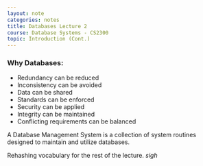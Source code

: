 ```yaml
---
layout: note
categories: notes
title: Databases Lecture 2
course: Database Systems - CS2300
topic: Introduction (Cont.)
---
```

### Why Databases:
- Redundancy can be reduced
- Inconsistency can be avoided
- Data can be shared
- Standards can be enforced
- Security can be applied
- Integrity can be maintained
- Conflicting requirements can be balanced

A Database Management System is a collection of system routines designed to maintain and utilize databases.

Rehashing vocabulary for the rest of the lecture. *sigh*
